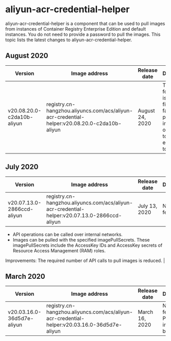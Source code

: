 # aliyun-acr-credential-helper

aliyun-acr-credential-helper is a component that can be used to pull images from instances of Container Registry Enterprise Edition and default instances. You do not need to provide a password to pull the images. This topic lists the latest changes to aliyun-acr-credential-helper.

## August 2020

|Version|Image address|Release date|Description|
|-------|-------------|------------|-----------|
|v20.08.20.0-c2da10b-aliyun|registry.cn-hangzhou.aliyuncs.com/acs/aliyun-acr-credential-helper:v20.08.20.0-c2da10b-aliyun|August 24, 2020|The following issue is fixed: The failure to pull private images occurs due to an expired token.|

## July 2020

|Version|Image address|Release date|Description|
|-------|-------------|------------|-----------|
|v20.07.13.0-2866ccd-aliyun|registry.cn-hangzhou.aliyuncs.com/acs/aliyun-acr-credential-helper:v20.07.13.0-2866ccd-aliyun|July 13, 2020|New features:

-   API operations can be called over internal networks.
-   Images can be pulled with the specified imagePullSecrets. These imagePullSecrets include the AccessKey IDs and AccessKey secrets of Resource Access Management \(RAM\) roles.

Improvements: The required number of API calls to pull images is reduced. |

## March 2020

|Version|Image address|Release date|Description|
|-------|-------------|------------|-----------|
|v20.03.16.0-36d5d7e-aliyun|registry.cn-hangzhou.aliyuncs.com/acs/aliyun-acr-credential-helper:v20.03.16.0-36d5d7e-aliyun|March 16, 2020|New features: Private images can be pulled.|

